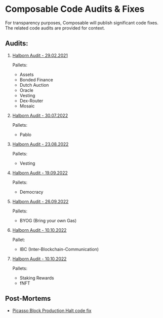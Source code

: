 # Composable Code Audits & Fixes

For transparency purposes, Composable will publish significant code fixes. 
The related code audits are provided for context.

## Audits:

1. [Halborn Audit - 29.02.2021](./halborn/audit01-assets-bondedFinance-dutchAuction-oracle-vesting-dexRouter-mosaic.pdf)

    Pallets:
   - Assets
   - Bonded Finance
   - Dutch Auction
   - Oracle
   - Vesting
   - Dex-Router
   - Mosaic
   
2. [Halborn Audit - 30.07.2022](./halborn/audit03-pallets-pabloV2.pdf)

    Pallets:
   - Pablo

3. [Halborn Audit - 23.08.2022](./halborn/audit04-vesting-pallet.pdf)

    Pallets: 
   - Vesting

4. [Halborn Audit - 19.09.2022](./halborn/audit05-democracy-Pallet.pdf)

    Pallets: 
   - Democracy

5. [Halborn Audit - 26.09.2022](./halborn/audit06-byoGas.pdf)

    Pallets:
   - BYOG (Bring your own Gas)

6. [Halborn Audit - 10.10.2022](./halborn/audit07-ibc-pallet.pdf)

   Pallet:
   - IBC (Inter-Blockchain-Communication)

7. [Halborn Audit - 10.10.2022](./halborn/audit08-pallets-stakingRewards-fnft.pdf)

   Pallets:
   - Staking Rewards
   - fNFT
   
## Post-Mortems

- [Picasso Block Production Halt code fix](post-mortems/picasso-block-production-halt-code-fix/README.md)